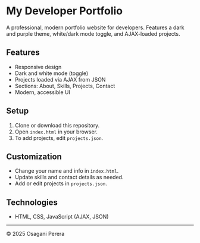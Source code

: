 # My Developer  Portfolio

A professional, modern portfolio website for developers. Features a dark and purple theme, white/dark mode toggle, and AJAX-loaded projects.

## Features
- Responsive design
- Dark and white mode (toggle)
- Projects loaded via AJAX from JSON
- Sections: About, Skills, Projects, Contact
- Modern, accessible UI

## Setup
1. Clone or download this repository.
2. Open `index.html` in your browser.
3. To add projects, edit `projects.json`.

## Customization
- Change your name and info in `index.html`.
- Update skills and contact details as needed.
- Add or edit projects in `projects.json`.

## Technologies
- HTML, CSS, JavaScript (AJAX, JSON)

---


© 2025 Osagani Perera 
